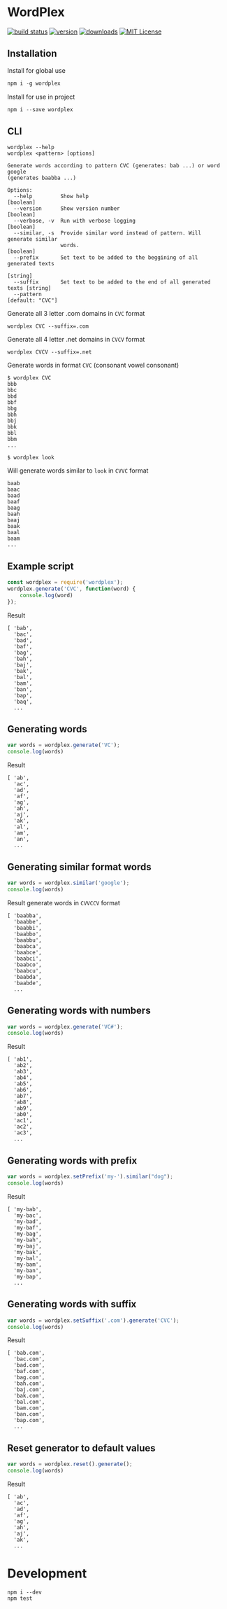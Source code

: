 # WordPlex

[![build status](https://github.com/fordnox/wordplex/workflows/Node.js%20CI/badge.svg)](https://github.com/fordnox/wordplex/actions)
[![version](https://img.shields.io/npm/v/wordplex.svg?style=flat-square)](https://www.npmjs.com/package/wordplex)
[![downloads](https://img.shields.io/npm/dm/wordplex.svg?style=flat-square)](https://npm-stat.com/charts.html?package=wordplex&from=2019-11-01)
[![MIT License](https://img.shields.io/npm/l/wordplex.svg?style=flat-square)](http://opensource.org/licenses/MIT)

## Installation

Install for global use

```js
npm i -g wordplex
```

Install for use in project

```js
npm i --save wordplex
```


## CLI

```cli
wordplex --help
wordplex <pattern> [options]

Generate words according to pattern CVC (generates: bab ...) or word google
(generates baabba ...)

Options:
  --help         Show help                                             [boolean]
  --version      Show version number                                   [boolean]
  --verbose, -v  Run with verbose logging                              [boolean]
  --similar, -s  Provide similar word instead of pattern. Will generate similar
                 words.                                                [boolean]
  --prefix       Set text to be added to the beggining of all generated texts
                                                                        [string]
  --suffix       Set text to be added to the end of all generated texts [string]
  --pattern                                                     [default: "CVC"]
```

Generate all 3 letter .com domains in `CVC` format

```wordplex CVC --suffix=.com```

Generate all 4 letter .net domains in `CVCV` format

```wordplex CVCV --suffix=.net```

Generate words in format `CVC` (consonant vowel consonant)

```cli
$ wordplex CVC
bbb
bbc
bbd
bbf
bbg
bbh
bbj
bbk
bbl
bbm
...
```


```cli
$ wordplex look
```

Will generate words similar to `look` in `CVVC` format
```
baab
baac
baad
baaf
baag
baah
baaj
baak
baal
baam
...
```

## Example script

```js
const wordplex = require('wordplex');
wordplex.generate('CVC', function(word) {
    console.log(word)
});

```

Result

```cli
[ 'bab',
  'bac',
  'bad',
  'baf',
  'bag',
  'bah',
  'baj',
  'bak',
  'bal',
  'bam',
  'ban',
  'bap',
  'baq',
  ...
```

## Generating words

```js
var words = wordplex.generate('VC');
console.log(words)
```

Result

```cli
[ 'ab',
  'ac',
  'ad',
  'af',
  'ag',
  'ah',
  'aj',
  'ak',
  'al',
  'am',
  'an',
  ...
```

## Generating similar format words

```js
var words = wordplex.similar('google');
console.log(words)
```

Result generate words in `CVVCCV` format


```cli
[ 'baabba',
  'baabbe',
  'baabbi',
  'baabbo',
  'baabbu',
  'baabca',
  'baabce',
  'baabci',
  'baabco',
  'baabcu',
  'baabda',
  'baabde',
  ...
```

## Generating words with numbers

```js
var words = wordplex.generate('VC#');
console.log(words)
```

Result

```cli
[ 'ab1',
  'ab2',
  'ab3',
  'ab4',
  'ab5',
  'ab6',
  'ab7',
  'ab8',
  'ab9',
  'ab0',
  'ac1',
  'ac2',
  'ac3',
  ...
```

## Generating words with prefix

```js
var words = wordplex.setPrefix('my-').similar("dog");
console.log(words)
```

Result

```cli
[ 'my-bab',
  'my-bac',
  'my-bad',
  'my-baf',
  'my-bag',
  'my-bah',
  'my-baj',
  'my-bak',
  'my-bal',
  'my-bam',
  'my-ban',
  'my-bap',
  ...
```

## Generating words with suffix

```js
var words = wordplex.setSuffix('.com').generate('CVC');
console.log(words)
```

Result

```cli
[ 'bab.com',
  'bac.com',
  'bad.com',
  'baf.com',
  'bag.com',
  'bah.com',
  'baj.com',
  'bak.com',
  'bal.com',
  'bam.com',
  'ban.com',
  'bap.com',
  ...
```
  
## Reset generator to default values

```js
var words = wordplex.reset().generate();
console.log(words)
```

Result

```cli
[ 'ab',
  'ac',
  'ad',
  'af',
  'ag',
  'ah',
  'aj',
  'ak',
  ...
```

# Development

    npm i --dev
    npm test